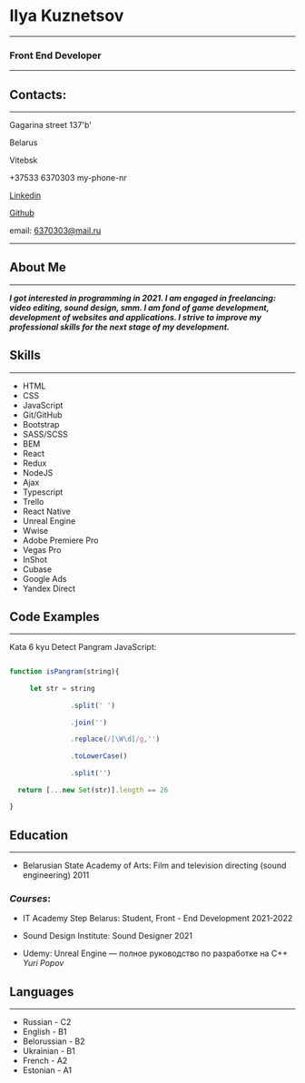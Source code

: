 # Ilya Kuznetsov

----------------
### Front End Developer
**************************************************************************************


## Contacts:


- - - - - - - - - - - - - - -      

Gagarina street 137'b'       

Belarus

Vitebsk     

+37533 6370303 my-phone-nr

[Linkedin](https://www.linkedin.com/in/ilya-kuznetsov1983/)

[Github](https://github.com/IlyaKuznetsov1983)

email:  6370303@mail.ru

- - - - - - - - - - - - - - -     


## About Me
- - - - - - - - - - - - - - -     
***I got interested in programming in 2021. I am engaged in freelancing: video editing, sound design, smm. I am fond of game development, development of websites and applications. I strive to improve my professional skills for the next stage of my development.***

## Skills
- - - - - - - - - - - - - - -    

* HTML
* CSS 
* JavaScript 
* Git/GitHub
* Bootstrap
* SASS/SCSS
* BEM
* React 
* Redux
* NodeJS
* Ajax
* Typescript
* Trello
* React Native
* Unreal Engine 
* Wwise
* Adobe Premiere Pro
* Vegas Pro
* InShot
* Cubase
* Google Ads
* Yandex Direct


## Code Examples
- - - - - - - - - - - - - - -     
Kata
6 kyu
Detect Pangram 
JavaScript: 
``` Javascript 

function isPangram(string){
  
     let str = string
     
               .split(' ')
     
               .join('')
     
               .replace(/[\W\d]/g,'')
     
               .toLowerCase()
     
               .split('')
     
  return [...new Set(str)].length == 26
  
}
```

## Education
- - - - - - - - - - - - - - -      
* Belarusian State Academy of Arts:
Film and television directing (sound engineering) 2011

### *Courses*: 

* IT Academy Step Belarus:
Student, Front - End Development 2021-2022 


* Sound Design Institute: 
Sound Designer 2021 

* Udemy: Unreal Engine — полное руководство по разработке на С++ _Yuri Popov_



## Languages
- - - - - - - - - - - - - - -     
* Russian - C2
* English - B1
* Belorussian - B2
* Ukrainian - B1
* French - A2
* Estonian - A1